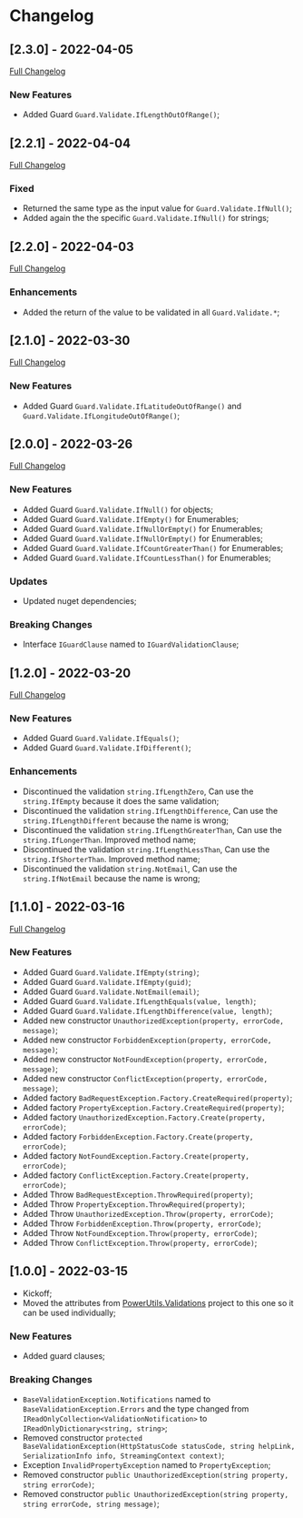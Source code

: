 # Changelog




## [2.3.0] - 2022-04-05
[Full Changelog](https://github.com/TechNobre/PowerUtils.GuardClauses.Validations/compare/v2.2.1...v2.3.0)


### New Features
- Added Guard `Guard.Validate.IfLengthOutOfRange()`;




## [2.2.1] - 2022-04-04
[Full Changelog](https://github.com/TechNobre/PowerUtils.GuardClauses.Validations/compare/v2.2.0...v2.2.1)


### Fixed
- Returned the same type as the input value for `Guard.Validate.IfNull()`;
- Added again the the specific `Guard.Validate.IfNull()` for strings;




## [2.2.0] - 2022-04-03
[Full Changelog](https://github.com/TechNobre/PowerUtils.GuardClauses.Validations/compare/v2.1.0...v2.2.0)


### Enhancements
- Added the return of the value to be validated in all `Guard.Validate.*`;




## [2.1.0] - 2022-03-30
[Full Changelog](https://github.com/TechNobre/PowerUtils.GuardClauses.Validations/compare/v2.0.0...v2.1.0)


### New Features
- Added Guard `Guard.Validate.IfLatitudeOutOfRange()` and `Guard.Validate.IfLongitudeOutOfRange()`;




## [2.0.0] - 2022-03-26
[Full Changelog](https://github.com/TechNobre/PowerUtils.GuardClauses.Validations/compare/v1.2.0...v2.0.0)


### New Features
- Added Guard `Guard.Validate.IfNull()` for objects;
- Added Guard `Guard.Validate.IfEmpty()` for Enumerables;
- Added Guard `Guard.Validate.IfNullOrEmpty()` for Enumerables;
- Added Guard `Guard.Validate.IfNullOrEmpty()` for Enumerables;
- Added Guard `Guard.Validate.IfCountGreaterThan()` for Enumerables;
- Added Guard `Guard.Validate.IfCountLessThan()` for Enumerables;


### Updates
- Updated nuget dependencies;


### Breaking Changes
- Interface `IGuardClause` named to `IGuardValidationClause`;




## [1.2.0] - 2022-03-20
[Full Changelog](https://github.com/TechNobre/PowerUtils.GuardClauses.Validations/compare/v1.1.0...v1.2.0)


### New Features
- Added Guard `Guard.Validate.IfEquals()`;
- Added Guard `Guard.Validate.IfDifferent()`;


### Enhancements
- Discontinued the validation `string.IfLengthZero`, Can use the `string.IfEmpty` because it does the same validation;
- Discontinued the validation `string.IfLengthDifference`, Can use the `string.IfLengthDifferent` because the name is wrong;
- Discontinued the validation `string.IfLengthGreaterThan`, Can use the `string.IfLongerThan`. Improved method name;
- Discontinued the validation `string.IfLengthLessThan`, Can use the `string.IfShorterThan`. Improved method name;
- Discontinued the validation `string.NotEmail`, Can use the `string.IfNotEmail` because the name is wrong;




## [1.1.0] - 2022-03-16
[Full Changelog](https://github.com/TechNobre/PowerUtils.GuardClauses.Validations/compare/v1.0.0...v1.1.0)


### New Features
- Added Guard `Guard.Validate.IfEmpty(string)`;
- Added Guard `Guard.Validate.IfEmpty(guid)`;
- Added Guard `Guard.Validate.NotEmail(email)`;
- Added Guard `Guard.Validate.IfLengthEquals(value, length)`;
- Added Guard `Guard.Validate.IfLengthDifference(value, length)`;
- Added new constructor `UnauthorizedException(property, errorCode, message)`;
- Added new constructor `ForbiddenException(property, errorCode, message)`;
- Added new constructor `NotFoundException(property, errorCode, message)`;
- Added new constructor `ConflictException(property, errorCode, message)`;
- Added factory `BadRequestException.Factory.CreateRequired(property)`;
- Added factory `PropertyException.Factory.CreateRequired(property)`;
- Added factory `UnauthorizedException.Factory.Create(property, errorCode)`;
- Added factory `ForbiddenException.Factory.Create(property, errorCode)`;
- Added factory `NotFoundException.Factory.Create(property, errorCode)`;
- Added factory `ConflictException.Factory.Create(property, errorCode)`;
- Added Throw `BadRequestException.ThrowRequired(property)`;
- Added Throw `PropertyException.ThrowRequired(property)`;
- Added Throw `UnauthorizedException.Throw(property, errorCode)`;
- Added Throw `ForbiddenException.Throw(property, errorCode)`;
- Added Throw `NotFoundException.Throw(property, errorCode)`;
- Added Throw `ConflictException.Throw(property, errorCode)`;




## [1.0.0] - 2022-03-15

- Kickoff;
- Moved the attributes from [PowerUtils.Validations](https://github.com/TechNobre/PowerUtils.Validations) project to this one so it can be used individually;


### New Features

- Added guard clauses;


### Breaking Changes

- `BaseValidationException.Notifications` named to `BaseValidationException.Errors` and the type changed from `IReadOnlyCollection<ValidationNotification>` to `IReadOnlyDictionary<string, string>`;
- Removed constructor `protected BaseValidationException(HttpStatusCode statusCode, string helpLink, SerializationInfo info, StreamingContext context)`;
- Exception `InvalidPropertyException` named to `PropertyException`;
- Removed constructor `public UnauthorizedException(string property, string errorCode)`;
- Removed constructor `public UnauthorizedException(string property, string errorCode, string message)`;